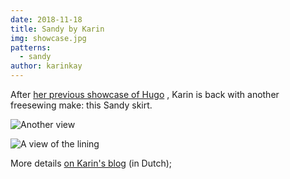 ```yaml
---
date: 2018-11-18
title: Sandy by Karin
img: showcase.jpg
patterns:
  - sandy
author: karinkay
---
```


After [her previous showcase of Hugo](/en/showcase/hugo-by-karin) , Karin is back with another freesewing make: this Sandy skirt.

![Another view](view2.jpg)

![A view of the lining](view3.jpg)

More details [on Karin's blog](https://www.karinkay.nl/sandy-een-gratis-patroon-voor-een-cirkelrok-op-maat/) (in Dutch);